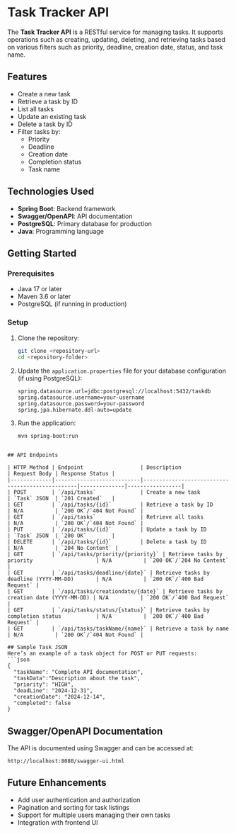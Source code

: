 # Task Tracker API

The **Task Tracker API** is a RESTful service for managing tasks. It supports operations such as creating, updating, deleting, and retrieving tasks based on various filters such as priority, deadline, creation date, status, and task name.

## Features
- Create a new task
- Retrieve a task by ID
- List all tasks
- Update an existing task
- Delete a task by ID
- Filter tasks by:
  - Priority
  - Deadline
  - Creation date
  - Completion status
  - Task name

## Technologies Used
- **Spring Boot**: Backend framework
- **Swagger/OpenAPI**: API documentation
- **PostgreSQL**: Primary database for production
- **Java**: Programming language

## Getting Started

### Prerequisites
- Java 17 or later
- Maven 3.6 or later
- PostgreSQL (if running in production)

### Setup
1. Clone the repository:
   ```bash
   git clone <repository-url>
   cd <repository-folder>
   ```
2. Update the `application.properties` file for your database configuration (if using PostgreSQL):
   ```properties
   spring.datasource.url=jdbc:postgresql://localhost:5432/taskdb
   spring.datasource.username=your-username
   spring.datasource.password=your-password
   spring.jpa.hibernate.ddl-auto=update
   ```
3. Run the application:
   ```bash
   mvn spring-boot:run
   ```


```

## API Endpoints

| HTTP Method | Endpoint                  | Description                                     | Request Body | Response Status |
|-------------|---------------------------|-------------------------------------------------|--------------|-----------------|
| POST        | `/api/tasks`              | Create a new task                               | `Task` JSON  | `201 Created`   |
| GET         | `/api/tasks/{id}`         | Retrieve a task by ID                          | N/A          | `200 OK`/`404 Not Found` |
| GET         | `/api/tasks`              | Retrieve all tasks                             | N/A          | `200 OK`/`404 Not Found` |
| PUT         | `/api/tasks/{id}`         | Update a task by ID                            | `Task` JSON  | `200 OK`        |
| DELETE      | `/api/tasks/{id}`         | Delete a task by ID                            | N/A          | `204 No Content` |
| GET         | `/api/tasks/priority/{priority}` | Retrieve tasks by priority                    | N/A          | `200 OK`/`204 No Content` |
| GET         | `/api/tasks/deadline/{date}` | Retrieve tasks by deadline (YYYY-MM-DD)       | N/A          | `200 OK`/`400 Bad Request` |
| GET         | `/api/tasks/creationdate/{date}` | Retrieve tasks by creation date (YYYY-MM-DD) | N/A          | `200 OK`/`400 Bad Request` |
| GET         | `/api/tasks/status/{status}` | Retrieve tasks by completion status           | N/A          | `200 OK`/`400 Bad Request` |
| GET         | `/api/tasks/taskName/{name}` | Retrieve a task by name                       | N/A          | `200 OK`/`404 Not Found` |

## Sample Task JSON
Here’s an example of a task object for POST or PUT requests:
```json
{
  "taskName": "Complete API documentation",
  "taskData":"Description about the task",
  "priority": "HIGH",
  "deadLine": "2024-12-31",
  "creationDate": "2024-12-14",
  "completed": false
}
```

## Swagger/OpenAPI Documentation
The API is documented using Swagger and can be accessed at:
```
http://localhost:8080/swagger-ui.html
```

## Future Enhancements
- Add user authentication and authorization
- Pagination and sorting for task listings
- Support for multiple users managing their own tasks
- Integration with frontend UI



